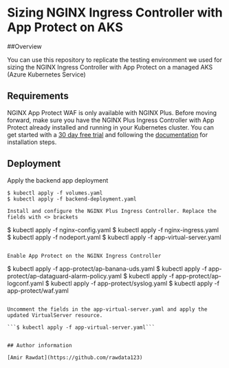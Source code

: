 # Sizing NGINX Ingress Controller with App Protect on AKS

##Overview

You can use this repository to replicate the testing environment we used for sizing the NGINX Ingress Controller with App Protect on a managed AKS (Azure Kubernetes Service)

## Requirements

NGINX App Protect WAF is only available with NGINX Plus. Before moving forward, make sure you have the NGINX Plus Ingress Controller with App Protect already installed and running in your Kubernetes cluster. You can get started with a [30 day free trial](https://www.nginx.com/free-trial-request-nginx-ingress-controller/) and following the [documentation](https://docs.nginx.com/nginx-ingress-controller/installation/installation-with-manifests/) for installation steps.

## Deployment

Apply the backend app deployment

```
$ kubectl apply -f volumes.yaml
$ kubectl apply -f backend-deployment.yaml

Install and configure the NGINX Plus Ingress Controller. Replace the fields with <> brackets

```
$ kubectl apply -f nginx-config.yaml
$ kubectl apply -f nginx-ingress.yaml
$ kubectl apply -f nodeport.yaml
$ kubectl apply -f app-virtual-server.yaml
```

Enable App Protect on the NGINX Ingress Controller

```
$ kubectl apply -f app-protect/ap-banana-uds.yaml
$ kubectl apply -f app-protect/ap-dataguard-alarm-policy.yaml
$ kubectl apply -f app-protect/ap-logconf.yaml
$ kubectl apply -f app-protect/syslog.yaml
$ kubectl apply -f app-protect/waf.yaml
```

Uncomment the fields in the app-virtual-server.yaml and apply the updated VirtualServer resource.

```$ kubectl apply -f app-virtual-server.yaml```


## Author information

[Amir Rawdat](https://github.com/rawdata123)
